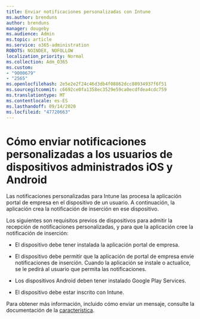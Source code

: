 ```yaml
---
title: Enviar notificaciones personalizadas con Intune
ms.author: brenduns
author: brenduns
manager: dougeby
ms.audience: Admin
ms.topic: article
ms.service: o365-administration
ROBOTS: NOINDEX, NOFOLLOW
localization_priority: Normal
ms.collection: Adm_O365
ms.custom:
- "9000679"
- "2565"
ms.openlocfilehash: 2e5e2e2f24c46d3db4f08862dcc80934937f6f51
ms.sourcegitcommit: c6692ce0fa1358ec3529e59ca0ecdfdea4cdc759
ms.translationtype: MT
ms.contentlocale: es-ES
ms.lasthandoff: 09/14/2020
ms.locfileid: "47720663"
---
```

# <a name="how-to-send-custom-notifications-to-the-users-of-managed-ios-and-android-devices"></a>Cómo enviar notificaciones personalizadas a los usuarios de dispositivos administrados iOS y Android

Las notificaciones personalizadas para Intune las procesa la aplicación portal de empresa en el dispositivo de un usuario. A continuación, la aplicación crea la notificación de inserción en ese dispositivo.

Los siguientes son requisitos previos de dispositivos para admitir la recepción de notificaciones personalizadas, y para que la aplicación cree la notificación de inserción:

- El dispositivo debe tener instalada la aplicación portal de empresa.  

- El dispositivo debe permitir que la aplicación de portal de empresa envíe notificaciones de inserción. Cuando la aplicación se instale o actualice, se le pedirá al usuario que permita las notificaciones.

- Los dispositivos Android deben tener instalado Google Play Services.

- El dispositivo debe estar inscrito con Intune.

Para obtener más información, incluido cómo enviar un mensaje, consulte la documentación de la [característica](https://docs.microsoft.com/intune/custom-notifications).
